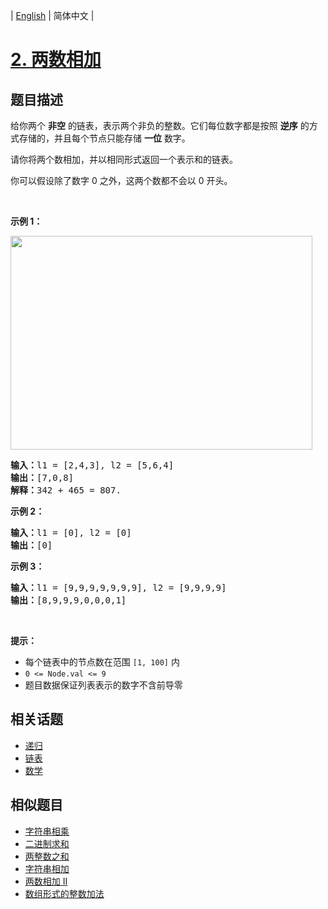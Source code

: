 
| [English](README_EN.md) | 简体中文 |

# [2. 两数相加](https://leetcode-cn.com/problems/add-two-numbers/)

## 题目描述

<p>给你两个 <strong>非空</strong> 的链表，表示两个非负的整数。它们每位数字都是按照 <strong>逆序</strong> 的方式存储的，并且每个节点只能存储 <strong>一位</strong> 数字。</p>

<p>请你将两个数相加，并以相同形式返回一个表示和的链表。</p>

<p>你可以假设除了数字 0 之外，这两个数都不会以 0 开头。</p>

<p> </p>

<p><strong>示例 1：</strong></p>
<img alt="" src="https://assets.leetcode-cn.com/aliyun-lc-upload/uploads/2021/01/02/addtwonumber1.jpg" style="width: 483px; height: 342px;" />
<pre>
<strong>输入：</strong>l1 = [2,4,3], l2 = [5,6,4]
<strong>输出：</strong>[7,0,8]
<strong>解释：</strong>342 + 465 = 807.
</pre>

<p><strong>示例 2：</strong></p>

<pre>
<strong>输入：</strong>l1 = [0], l2 = [0]
<strong>输出：</strong>[0]
</pre>

<p><strong>示例 3：</strong></p>

<pre>
<strong>输入：</strong>l1 = [9,9,9,9,9,9,9], l2 = [9,9,9,9]
<strong>输出：</strong>[8,9,9,9,0,0,0,1]
</pre>

<p> </p>

<p><strong>提示：</strong></p>

<ul>
	<li>每个链表中的节点数在范围 <code>[1, 100]</code> 内</li>
	<li><code>0 <= Node.val <= 9</code></li>
	<li>题目数据保证列表表示的数字不含前导零</li>
</ul>


## 相关话题

- [递归](https://leetcode-cn.com/tag/recursion)
- [链表](https://leetcode-cn.com/tag/linked-list)
- [数学](https://leetcode-cn.com/tag/math)

## 相似题目

- [字符串相乘](../multiply-strings/README.md)
- [二进制求和](../add-binary/README.md)
- [两整数之和](../sum-of-two-integers/README.md)
- [字符串相加](../add-strings/README.md)
- [两数相加 II](../add-two-numbers-ii/README.md)
- [数组形式的整数加法](../add-to-array-form-of-integer/README.md)
